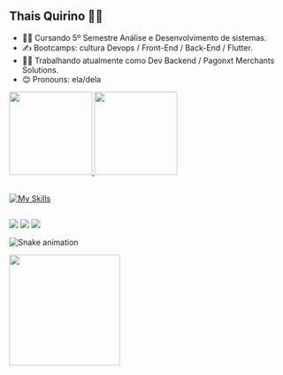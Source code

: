 ## Thais Quirino 🙋‍♀️

- 👩‍🎓 Cursando 5º Semestre Análise e Desenvolvimento de sistemas.
- ✍ Bootcamps: cultura Devops / Front-End / Back-End / Flutter.
- 👩‍🏫 Trabalhando atualmente como Dev Backend / Pagonxt Merchants Solutions.
- 😊 Pronouns: ela/dela

<div>
  <a href="https://github.com/thaisquirino04">
  <img height="150em" src="https://github-readme-stats.vercel.app/api?username=thaisquirino04&show_icons=true&theme=dracula&include_all_commits=true&count_private=true"/>
  <img height="150em" src="https://github-readme-stats.vercel.app/api/top-langs/?username=thaisquirino04&layout=compact&langs_count=7&theme=dracula"/>
</div>
<br>
  
[![My Skills](https://skills.thijs.gg/icons?i=js,html,css,nodejs,flutter,mongodb)](https://skills.thijs.gg)

  ##
  
  <div>
   <a href = "mailto:thaisquirino0402@gmail.com"><img src="https://img.shields.io/badge/-Gmail-%23333?style=for-the-badge&logo=gmail&logoColor=white" target="_blank"></a>
  <a href="https://www.linkedin.com/in/thais-cristina-4097125a" target="_blank"><img src="https://img.shields.io/badge/-LinkedIn-%230077B5?style=for-the-badge&logo=linkedin&logoColor=white" target="_blank"></a>
   <a href = "11967543860"><img src="https://img.shields.io/badge/WhatsApp-25D366?style=for-the-badge&logo=whatsapp&logoColor=white" target="_blank"></a>
</div>
   
   ![Snake animation](https://github.com/thaisquirino04/thaisquirino04/blob/output/github-contribution-grid-snake.svg)

<p float="left">
 <img src="https://github.com/thaisquirino04/thaisquirino04/assets/101299882/5d931d92-f2e4-4ba6-9f70-c18a3c9f25dc"width="200"/>
</p>
  
  
        
          
  
           
          
            
          
